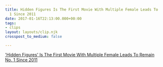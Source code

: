 ```yaml
---
title: Hidden Figures Is The First Movie With Multiple Female Leads To Remain No.
  1 Since 2011
date: 2017-01-16T22:13:00.000+00:00
tags:
- clips
layout: layouts/clip.njk
crosspost_to_medium: false

---
```

[&#39;Hidden Figures&#39; Is The First Movie With Multiple Female Leads To Remain No. 1 Since 2011](http://ift.tt/2iB5kHx)